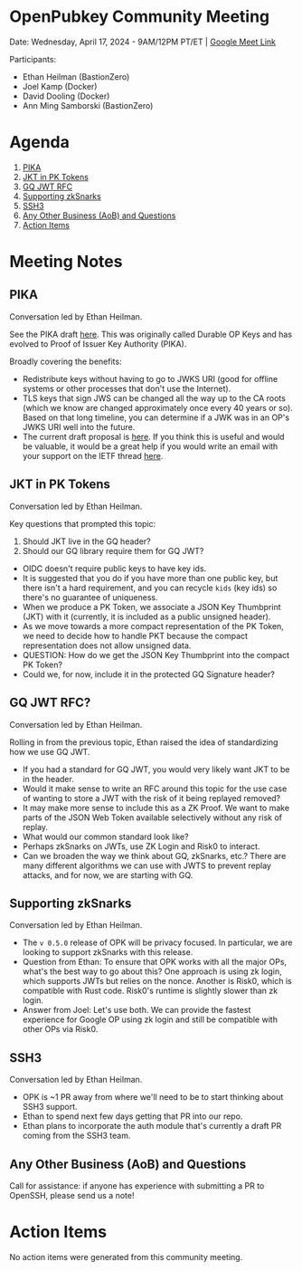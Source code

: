 # OpenPubkey Community Meeting

Date: Wednesday, April 17, 2024 - 9AM/12PM PT/ET | [Google Meet Link](https://meet.google.com/oom-qgcz-wsy)

Participants:
* Ethan Heilman (BastionZero)
* Joel Kamp (Docker)
* David Dooling (Docker)
* Ann Ming Samborski (BastionZero)

# Agenda
1. [PIKA](#pika) 
2. [JKT in PK Tokens](#jkt-in-pk-tokens)
3. [GQ JWT RFC](#gq-jwt-rfc)
4. [Supporting zkSnarks](#supporting-zksnarks)
5. [SSH3](#ssh3)
6. [Any Other Business (AoB) and Questions](#any-other-business-aob-and-questions)
7. [Action Items](#action-items)

# Meeting Notes

## PIKA

Conversation led by Ethan Heilman.

See the PIKA draft [here](https://www.ietf.org/archive/id/draft-barnes-oauth-pika-00.html). This was originally called Durable OP Keys and has evolved to Proof of Issuer Key Authority (PIKA).

Broadly covering the benefits:
- Redistribute keys without having to go to JWKS URI (good for offline systems or other processes that don't use the Internet).
- TLS keys that sign JWS can be changed all the way up to the CA roots (which we know are changed approximately once every 40 years or so). Based on that long timeline, you can determine if a JWK was in an OP's JWKS URI well into the future.
- The current draft proposal is [here](https://www.ietf.org/archive/id/draft-barnes-oauth-pika-00.html). If you think this is useful and would be valuable, it would be a great help if you would write an email with your support on the IETF thread [here](https://www.mail-archive.com/oauth@ietf.org/msg23240.html).

## JKT in PK Tokens

Conversation led by Ethan Heilman.

Key questions that prompted this topic: 
1. Should JKT live in the GQ header?
2. Should our GQ library require them for GQ JWT?

- OIDC doesn't require public keys to have key ids.
- It is suggested that you do if you have more than one public key, but there isn't a hard requirement, and you can recycle `kids` (key ids) so there's no guarantee of uniqueness.
- When we produce a PK Token, we associate a JSON Key Thumbprint (JKT) with it  (currently, it is included as a public unsigned header).
- As we move towards a more compact representation of the PK Token, we need to decide how to handle PKT because the compact representation does not allow unsigned data.
- QUESTION: How do we get the JSON Key Thumbprint into the compact PK Token?
- Could we, for now, include it in the protected GQ Signature header?

## GQ JWT RFC?

Conversation led by Ethan Heilman.

Rolling in from the previous topic, Ethan raised the idea of standardizing how we use GQ JWT. 

- If you had a standard for GQ JWT, you would very likely want JKT to be in the header.
- Would it make sense to write an RFC around this topic for the use case of wanting to store a JWT with the risk of it being replayed removed?
- It may make more sense to include this as a ZK Proof. We want to make parts of the JSON Web Token available selectively without any risk of replay.
- What would our common standard look like?
- Perhaps zkSnarks on JWTs, use ZK Login and Risk0 to interact. 
- Can we broaden the way we think about GQ, zkSnarks, etc.? There are many different algorithms we can use with JWTS to prevent replay attacks, and for now, we are starting with GQ.

## Supporting zkSnarks

Conversation led by Ethan Heilman.

- The `v 0.5.0` release of OPK will be privacy focused. In particular, we are looking to support zkSnarks with this release.
- Question from Ethan: To ensure that OPK works with all the major OPs, what's the best way to go about this? One approach is using zk login, which supports JWTs but relies on the nonce. Another is Risk0, which is compatible with Rust code. Risk0's runtime is slightly slower than zk login.
- Answer from Joel: Let's use both. We can provide the fastest experience for Google OP using zk login and still be compatible with other OPs via Risk0.

## SSH3

Conversation led by Ethan Heilman.

- OPK is ~1 PR away from where we'll need to be to start thinking about SSH3 support.
- Ethan to spend next few days getting that PR into our repo. 
- Ethan plans to incorporate the auth module that's currently a draft PR coming from the SSH3 team. 

## Any Other Business (AoB) and Questions

Call for assistance: if anyone has experience with submitting a PR to OpenSSH, please send us a note!

# Action Items

No action items were generated from this community meeting.
